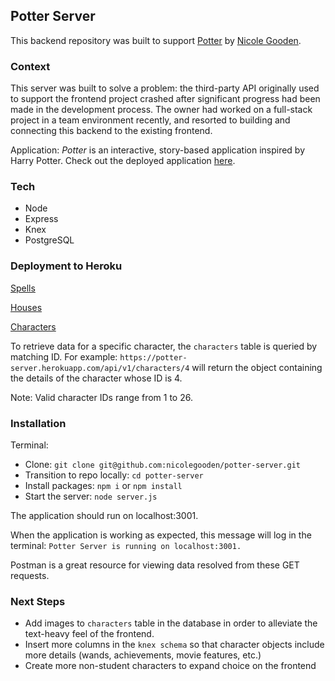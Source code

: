 ## Potter Server

This backend repository was built to support [Potter](https://github.com/nicolegooden/potter) by [Nicole Gooden](https://github.com/nicolegooden).

### Context

This server was built to solve a problem: the third-party API originally used to support the frontend project crashed after significant progress had been made in the development process.  The owner had worked on a full-stack project in a team environment recently, and resorted to building and connecting this backend to the existing frontend.

Application: *Potter* is an interactive, story-based application inspired by Harry Potter.  Check out the deployed application [here](https://nicolegooden.github.io/potter/).

### Tech

+ Node
+ Express
+ Knex
+ PostgreSQL

### Deployment to Heroku

[Spells](https://potter-server.herokuapp.com/api/v1/spells)

[Houses](https://potter-server.herokuapp.com/api/v1/houses)

[Characters](https://potter-server.herokuapp.com/api/v1/characters)

To retrieve data for a specific character, the `characters` table is queried by matching ID.
For example: `https://potter-server.herokuapp.com/api/v1/characters/4` will return the object containing the details of the character whose ID is 4.

Note: Valid character IDs range from 1 to 26.

### Installation

Terminal:

+ Clone: `git clone git@github.com:nicolegooden/potter-server.git`
+ Transition to repo locally: `cd potter-server`
+ Install packages: `npm i` or `npm install`
+ Start the server: `node server.js`

The application should run on localhost:3001.

When the application is working as expected, this message will log in the terminal:
`Potter Server is running on localhost:3001.`

Postman is a great resource for viewing data resolved from these GET requests.

### Next Steps

+ Add images to `characters` table in the database in order to alleviate the text-heavy feel of the frontend.
+ Insert more columns in the `knex schema` so that character objects include more details (wands, achievements, movie features, etc.)
+ Create more non-student characters to expand choice on the frontend

